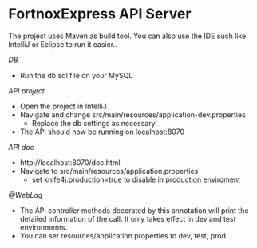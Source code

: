 # FortnoxExpress API Server

The project uses Maven as build tool. You can also use the IDE such like IntelliJ or Eclipse to run it easier..

*DB*

- Run the db.sql file on your MySQL

*API project*

- Open the project in IntelliJ
- Navigate and change src/main/resources/application-dev.properties
    - Replace the db settings as necessary
- The API should now be running on localhost:8070

*API doc*
- http://localhost:8070/doc.html
- Navigate to src/main/resources/application.properties
  - set knife4j.production=true to disable in production enviroment

*@WebLog*

- The API controller methods decorated by this annotation will print the detailed information of the call. It only takes effect in dev and test environments.
- You can set resources/application.properties to dev, test, prod.
